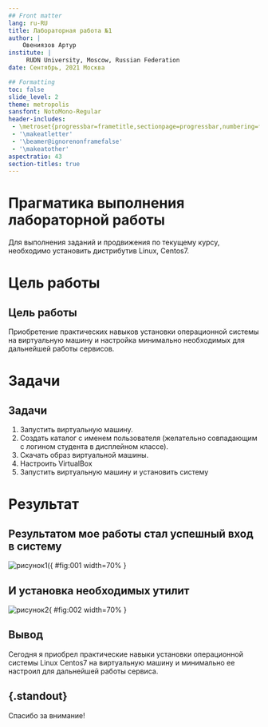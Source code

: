 ```yaml
---
## Front matter
lang: ru-RU
title: Лабораторная работа №1
author: |
	Овениязов Артур
institute: |
	 RUDN University, Moscow, Russian Federation
date: Сентябрь, 2021 Москва

## Formatting
toc: false
slide_level: 2
theme: metropolis
sansfont: NotoMono-Regular
header-includes: 
 - \metroset{progressbar=frametitle,sectionpage=progressbar,numbering=fraction}
 - '\makeatletter'
 - '\beamer@ignorenonframefalse'
 - '\makeatother'
aspectratio: 43
section-titles: true
---
```


# Прагматика выполнения лабораторной работы

Для выполнения заданий и продвижения по текущему курсу, необходимо установить дистрибутив Linux, Centos7.

# Цель работы

## Цель работы

Приобретение практических навыков установки операционной системы на виртуальную машину и настройка минимально необходимых для дальнейшей работы сервисов.

# Задачи

## Задачи

1. Запустить виртуальную машину.
2. Создать каталог с именем пользователя (желательно совпадающим с логином студента в дисплейном классе).
3. Скачать образ виртуальной машины.
4. Настроить VirtualBox
5. Запустить виртуальную машину и установить систему

# Результат

## Результатом мое работы стал успешный вход в систему

![рисунок1](img(18).png)({ #fig:001 width=70% }

## И установка необходимых утилит

![рисунок2](img(20).png){ #fig:002 width=70% }

## Вывод

Сегодня я приобрел практические навыки установки операционной системы Linux Centos7 на виртуальную машину и минимально ее настроил для дальнейшей работы сервиса.

## {.standout}

Спасибо за внимание!